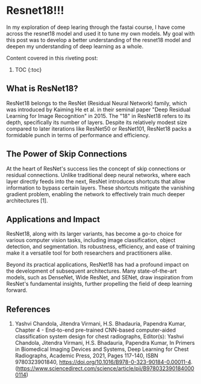 # Resnet18!!!
In my exploration of deep learing through the fastai course, I have come across the resnet18 model and used it to tune my own models. My goal with this post was to develop a better understanding of the resnet18 model and deepen my understanding of deep learning as a whole.

Content covered in this riveting post:

1. TOC
{:toc}

## What is ResNet18?

ResNet18 belongs to the ResNet (Residual Neural Network) family, which was introduced by Kaiming He et al. in their seminal paper "Deep Residual Learning for Image Recognition" in 2015. The "18" in ResNet18 refers to its depth, specifically its number of layers. Despite its relatively modest size compared to later iterations like ResNet50 or ResNet101, ResNet18 packs a formidable punch in terms of performance and efficiency.

## The Power of Skip Connections

At the heart of ResNet's success lies the concept of skip connections or residual connections. Unlike traditional deep neural networks, where each layer directly feeds into the next, ResNet introduces shortcuts that allow information to bypass certain layers. These shortcuts mitigate the vanishing gradient problem, enabling the network to effectively train much deeper architectures [1].

## Applications and Impact

ResNet18, along with its larger variants, has become a go-to choice for various computer vision tasks, including image classification, object detection, and segmentation. Its robustness, efficiency, and ease of training make it a versatile tool for both researchers and practitioners alike.

Beyond its practical applications, ResNet18 has had a profound impact on the development of subsequent architectures. Many state-of-the-art models, such as DenseNet, Wide ResNet, and SENet, draw inspiration from ResNet's fundamental insights, further propelling the field of deep learning forward.

## References
1. Yashvi Chandola, Jitendra Virmani, H.S. Bhadauria, Papendra Kumar,
Chapter 4 - End-to-end pre-trained CNN-based computer-aided classification system design for chest radiographs,
Editor(s): Yashvi Chandola, Jitendra Virmani, H.S. Bhadauria, Papendra Kumar,
In Primers in Biomedical Imaging Devices and Systems,
Deep Learning for Chest Radiographs,
Academic Press,
2021,
Pages 117-140,
ISBN 9780323901840,
https://doi.org/10.1016/B978-0-323-90184-0.00011-4.
(https://www.sciencedirect.com/science/article/pii/B9780323901840000114)
